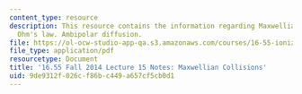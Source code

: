 ```yaml
---
content_type: resource
description: This resource contains the information regarding Maxwellian collisions.
  Ohm's law. Ambipolar diffusion.
file: https://ol-ocw-studio-app-qa.s3.amazonaws.com/courses/16-55-ionized-gases-fall-2014/9de9312f026cf86bc449a657cf5cb0d1_MIT16_55F14_Lecture15.pdf
file_type: application/pdf
resourcetype: Document
title: '16.55 Fall 2014 Lecture 15 Notes: Maxwellian Collisions'
uid: 9de9312f-026c-f86b-c449-a657cf5cb0d1
---
```

